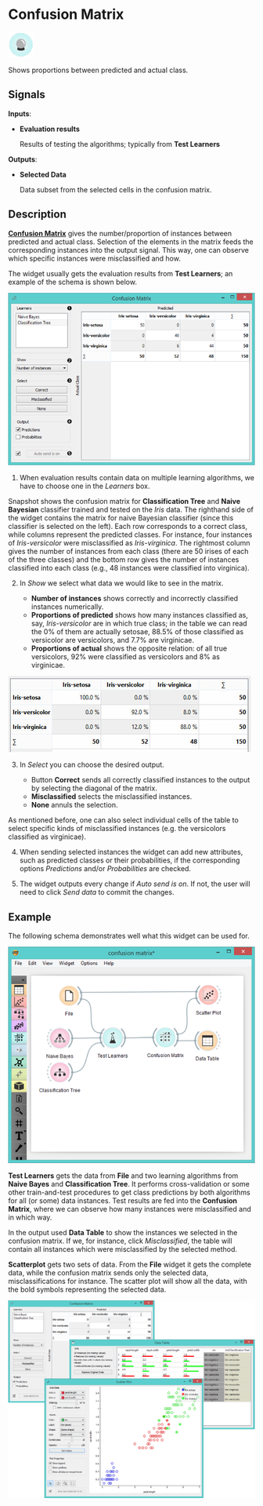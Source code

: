Confusion Matrix
================

![image](icons/confusion-matrix.png)

Shows proportions between predicted and actual class.

Signals
-------

**Inputs**:

- **Evaluation results**

  Results of testing the algorithms; typically from **Test Learners**

**Outputs**:

- **Selected Data**

  Data subset from the selected cells in the confusion matrix.

Description
-----------

[**Confusion Matrix**](https://en.wikipedia.org/wiki/Confusion_matrix) gives the number/proportion of 
instances between predicted and actual class. Selection of
the elements in the matrix feeds the corresponding instances into the output
signal. This way, one can observe which specific instances were
misclassified and how.

The widget usually gets the evaluation results from **Test Learners**; an
example of the schema is shown below.

![image](images/ConfusionMatrix3-stamped.png)

1. When evaluation results contain data on multiple learning
  algorithms, we have to choose one in the *Learners* box.
  
  Snapshot shows the confusion matrix for **Classification
  Tree** and **Naive Bayesian** classifier trained and tested on the *Iris* data.
  The righthand side of the widget contains the matrix for naive Bayesian
  classifier (since this classifier is selected on the left). Each row
  corresponds to a correct class, while columns represent the predicted
  classes. For instance, four instances of *Iris-versicolor* were
  misclassified as *Iris-virginica*. The rightmost column gives the number
  of instances from each class (there are 50 irises of each of the three
  classes) and the bottom row gives the number of instances classified into
  each class (e.g., 48 instances were classified into virginica).

2. In *Show* we select what data we would like to see in the matrix.

    - **Number of instances** shows correctly and incorrectly classified instances numerically.
    - **Proportions of predicted** shows how many instances
    classified as, say, *Iris-versicolor* are in which true class; in the
    table we can read the 0% of them are actually setosae, 88.5% of those
    classified as versicolor are versicolors, and 7.7% are virginicae.
    - **Proportions of actual** shows the opposite relation: of all true
    versicolors, 92% were classified as versicolors and 8% as virginicae.

  ![image](images/ConfusionMatrix-propTrue.png)

3. In *Select* you can choose the desired output.

    - Button **Correct** sends all correctly classified instances to the output by
    selecting the diagonal of the matrix.
    - **Misclassified** selects the
    misclassified instances.
    - **None** annuls the selection.
  
  As mentioned before, one can also select individual cells of the table to select
  specific kinds of misclassified instances (e.g. the versicolors
  classified as virginicae).

4. When sending selected instances the widget can add new attributes,
  such as predicted classes or their probabilities, if the
  corresponding options *Predictions* and/or *Probabilities* are checked.

5. The widget outputs every change if *Auto send is on*. If not, the user will need to click *Send data* to commit the
  changes.

Example
-------

The following schema demonstrates well what this widget can be used for.

![image](images/ConfusionMatrix-Schema.png)

**Test Learners** gets the data from **File** and two learning algorithms from
**Naive Bayes** and **Classification Tree**. It performs cross-validation or
some other train-and-test procedures to get class predictions by both
algorithms for all (or some) data instances. Test results are fed into the **Confusion Matrix**, where we
can observe how many instances were misclassified and in which way.

In the output used **Data Table** to show the
instances we selected in the confusion matrix. If we, for instance, click
*Misclassified*, the table will contain all instances which were
misclassified by the selected method.

**Scatterplot** gets two sets of data. From the **File** widget it gets the
complete data, while the confusion matrix sends only the selected data,
misclassifications for instance. The scatter plot will show all
the data, with the bold symbols representing the selected data.

<img src="images/ConfusionMatrix-Example.png" alt="image" width="600">
